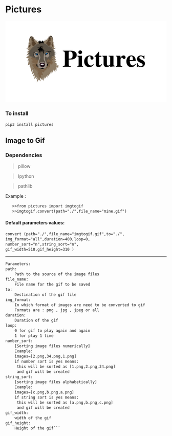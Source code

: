 # Pictures

![Play with images](https://github.com/stsfaroz/pictures/blob/master/pictures/img/pictures.png)


### To install
```
pip3 install pictures
```

## Image to Gif

### Dependencies

>  pillow

> Ipython

> pathlib

Example :
```
   >>from pictures import imgtogif
   >>imgtogif.convert(path="./",file_name="mine.gif")
 ```
#### Default parameters values:
```
convert (path="./",file_name="imgtogif.gif",to="./",
img_format="all",duration=400,loop=0,
number_sort="n",string_sort="n",
gif_width=510,gif_height=310 ) 
```
  ___  
    Parameters:
    path:
        Path to the source of the image files
    file_name:
        File name for the gif to be saved 
    to:
        Destination of the gif file
    img_format:
        In which format of images are need to be converted to gif
        Formats are : png , jpg , jpeg or all
    duration:
        Duration of the gif
    loop:
        0 for gif to play again and again
        1 for play 1 time
    number_sort:
        [Sorting image files numerically]
        Example:
        images=[2.png,34.png,1.png]
        if number sort is yes means:
         this will be sorted as [1.png,2.png,34.png]
         and gif will be created
    string_sort:
        [sorting image files alphabetically]
        Example:
        images=[c.png,b.png,a.png]
        if string sort is yes means:
         this will be sorted as [a.png,b.png,c.png]
         and gif will be created
    gif_width:
        width of the gif
    gif_height:
        Height of the gif```

